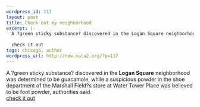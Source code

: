 ```yaml
--- 
wordpress_id: 117
layout: post
title: Check out my neighborhood
excerpt: |-
  A ?green sticky substance? discovered in the Logan Square neighborhood was determined to be guacamole, while a suspicious powder in the shoe department of the Marshall Field?s store at Water Tower Place was believed to be foot powder, authorities said.
  
  check it out
tags: chicago, author
wordpress_url: http://new.nata2.org/?p=117
---
```

A ?green sticky substance? discovered in the <b>Logan Square</b> neighborhood was determined to be guacamole, while a suspicious powder in the shoe department of the Marshall Field?s store at Water Tower Place was believed to be foot powder, authorities said.
<br>
<a href="http://chicagotribune.com/news/local/chi-011015anthrax.story?coll=chi%2Dnewslocal%2Dhed">check it out</a>
